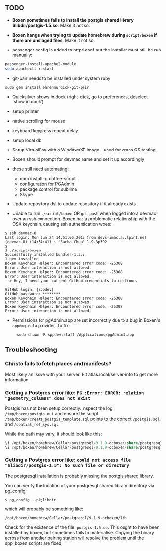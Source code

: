 ## TODO

- **Boxen sometimes fails to install the postgis shared library $libdir/postgis-1.5.so**. Make it not so.

- **Boxen hangs when trying to update homebrew during `script/boxen` if there are unstaged files**. Make it not so.

- passenger config is added to httpd.conf but the installer must still be run manually:
```bash
passenger-install-apache2-module
sudo apachectl restart
```

- git-pair needs to be installed under system ruby
```
sudo gem install ehrenmurdick-git-pair
```

- Quicksilver shows in dock (right-click, go to preferences, deselect 'show in dock')
- setup printer
- native scrolling for mouse
- keyboard keypress repeat delay
- setup local db
- Setup VirtualBox with a WindowsXP image - used for cross OS testing
- Boxen should prompt for devmac name and set it up accordingly

- these still need automating:
  * npm install -g coffee-script
  * configuration for PGAdmin
  * package control for sublime
  * Skype

- Update repository dsl to update repository if it already exists

- Unable to run `./script/boxen` OR `git push` when logged into a devmac over an ssh connection. Boxen has a problematic relationship with the OSX keychain, causing ssh authentication woes:

```
$ ssh devmac-8
Last login: Mon Jun 24 14:51:05 2013 from devs-imac.au.lpint.net
(devmac-8) (14:54:41) ~ 'Sacha Chua' 1.9.3p392
$
$ ./script/boxen
Successfully installed bundler-1.3.5
1 gem installed
Boxen Keychain Helper: Encountered error code: -25308
Error: User interaction is not allowed.
Boxen Keychain Helper: Encountered error code: -25308
Error: User interaction is not allowed.
--> Hey, I need your current GitHub credentials to continue.

GitHub login: |sppdev|
GitHub password: ********
Boxen Keychain Helper: Encountered error code: -25308
Error: User interaction is not allowed.
Boxen Keychain Helper: Encountered error code: -25308
Error: User interaction is not allowed.
```

- Permissions for pgAdmin.app are set incorrectly due to a bug in Boxen's `appdmg_eula` provider. To fix:

        sudo chown -R sppdev:staff /Applications/pgAdmin3.app


## Troubleshooting

### Christo fails to fetch places and manifests?

Most likely an issue with your server. Hit atlas.local/server-info to get more information

### Getting a Postgres error like: `PG::Error: ERROR: relation "geometry_columns" does not exist`

Postgis has not been setup correctly. Inspect the log `/tmp/boxen/postgis.out` and ensure the script `/tmp/boxen/create_postgis_template.sql` points to the correct `/postgis.sql` and `/spatial_ref_sys.sql`.

While the path may vary, it should look like this:
```sql
\i /opt/boxen/homebrew/Cellar/postgresql/9.1.9-ocboxen/share/postgresql/contrib/postgis-1.5/postgis.sql
\i /opt/boxen/homebrew/Cellar/postgresql/9.1.9-ocboxen/share/postgresql/contrib/postgis-1.5/spatial_ref_sys.sql
```

### Getting a Postgres error like: `could not access file "$libdir/postgis-1.5": No such file or directory`

The postgresql installation is probably missing the postgis shared library.

You can verify the location of your postgresql shared library directory via pg_config:

`$ pg_config --pkglibdir`

which will probably be something like:

`/opt/boxen/homebrew/Cellar/postgresql/9.1.9-ocboxen/lib`

Check for the existence of the file: `postgis-1.5.so`. This ought to have been installed by boxen, but sometimes fails to materialise. Copying the binary across from another pairing station will resolve the problem until the spp_boxen scripts are fixed.


